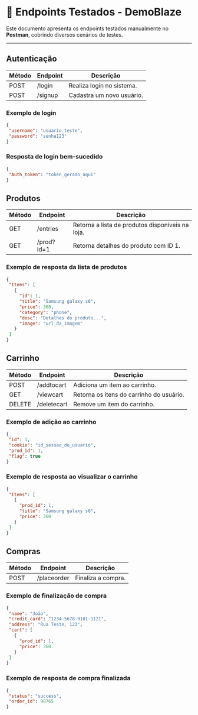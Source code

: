 # 📌 Endpoints Testados - DemoBlaze

Este documento apresenta os endpoints testados manualmente no **Postman**, cobrindo diversos cenários de testes.

---

## Autenticação
 | Método | Endpoint  | Descrição |
 |--------|----------|-----------|
 | POST | /login | Realiza login no sistema. |
 | POST | /signup | Cadastra um novo usuário. |
 
 ### Exemplo de login
 ```json
 {
  "username": "usuario_teste",
  "password": "senha123"
 }
 ```
 ### Resposta de login bem-sucedido
 ```json
 {
  "Auth_token": "token_gerado_aqui"
 }
 ```
## Produtos
 | Método | Endpoint      | Descrição |
 |--------|-------------|-----------|
 | GET  | /entries  | Retorna a lista de produtos disponíveis na loja. |
 | GET  | /prod?id=1 | Retorna detalhes do produto com ID 1. |

 ### Exemplo de resposta da lista de produtos
 ```json
 {
  "Items": [
    {
      "id": 1,
      "title": "Samsung galaxy s6",
      "price": 360,
      "category": "phone",
      "desc": "Detalhes do produto...",
      "image": "url_da_imagem"
    }
  ]
 }
 ```
## Carrinho
| Método | Endpoint       | Descrição |
 |--------|--------------|-----------|
 | POST | /addtocart | Adiciona um item ao carrinho. |
 | GET  | /viewcart  | Retorna os itens do carrinho do usuário. |
 | DELETE | /deletecart | Remove um item do carrinho. |

 ### Exemplo de adição ao carrinho
 ```json
 {
  "id": 1,
  "cookie": "id_sessao_do_usuario",
  "prod_id": 1,
  "flag": true
 }
 ```
 ### Exemplo de resposta ao visualizar o carrinho
 ```json
 {
  "Items": [
    {
      "prod_id": 1,
      "title": "Samsung galaxy s6",
      "price": 360
    }
  ]
 }
 ```
## Compras
 | Método | Endpoint      | Descrição |
 |--------|-------------|-----------|
 | POST | /placeorder | Finaliza a compra. |
 
 ### Exemplo de finalização de compra
 ```json
 {
  "name": "João",
  "credit_card": "1234-5678-9101-1121",
  "address": "Rua Teste, 123",
  "cart": [
    {
      "prod_id": 1,
      "price": 360
    }
  ]
 }
 ```
 ### Exemplo de resposta de compra finalizada
 ```json
 {
  "status": "success",
  "order_id": 98765
}
 ```
